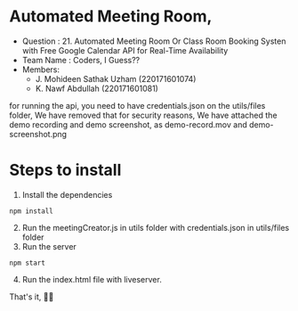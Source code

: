# Automated Meeting Room,

- Question : 21. Automated Meeting Room Or Class Room Booking Systen with Free Google Calendar API for Real-Time Availability
- Team Name : Coders, I Guess??
- Members:
  - J. Mohideen Sathak Uzham (220171601074)
  - K. Nawf Abdullah (220171601081)

for running the api, you need to have credentials.json on the utils/files folder, We have removed that for security reasons,
We have attached the demo recording and demo screenshot, as demo-record.mov and demo-screenshot.png

# Steps to install

1. Install the dependencies

```
npm install
```

2. Run the meetingCreator.js in utils folder with credentials.json in utils/files folder
3. Run the server

```
npm start
```

4. Run the index.html file with liveserver.

That's it, 👍🏻
